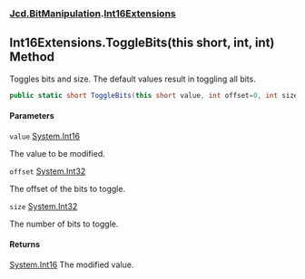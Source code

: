 ### [Jcd.BitManipulation](Jcd.BitManipulation.md 'Jcd.BitManipulation').[Int16Extensions](Jcd.BitManipulation.Int16Extensions.md 'Jcd.BitManipulation.Int16Extensions')

## Int16Extensions.ToggleBits(this short, int, int) Method

Toggles bits and size.
The default values result in toggling all bits.

```csharp
public static short ToggleBits(this short value, int offset=0, int size=16);
```

#### Parameters

<a name='Jcd.BitManipulation.Int16Extensions.ToggleBits(thisshort,int,int).value'></a>

`value` [System.Int16](https://docs.microsoft.com/en-us/dotnet/api/System.Int16 'System.Int16')

The value to be modified.

<a name='Jcd.BitManipulation.Int16Extensions.ToggleBits(thisshort,int,int).offset'></a>

`offset` [System.Int32](https://docs.microsoft.com/en-us/dotnet/api/System.Int32 'System.Int32')

The offset of the bits to toggle.

<a name='Jcd.BitManipulation.Int16Extensions.ToggleBits(thisshort,int,int).size'></a>

`size` [System.Int32](https://docs.microsoft.com/en-us/dotnet/api/System.Int32 'System.Int32')

The number of bits to toggle.

#### Returns

[System.Int16](https://docs.microsoft.com/en-us/dotnet/api/System.Int16 'System.Int16')
The modified value.